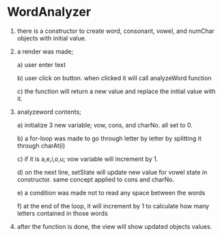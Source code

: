 # WordAnalyzer
1. there is a constructor to create word, consonant, vowel, and numChar objects with initial value.


2. a render was made;

	a) user enter text
	
  	b) user click on button. when clicked it will call analyzeWord function
	
  	c) the function will return a new value and replace the initial value with it.


3. analyzeword contents;

  	a) initialize 3 new variable; vow, cons, and charNo. all set to 0.
	
  	b) a for-loop was made to go through letter by letter by splitting it through charAt(i)
	
  	c) if it is a,e,i,o,u; vow variable will increment by 1. 
	
  	d) on the next line, setState will update new value for vowel state in constructor. same concept applied to cons and charNo.
	
  	e) a condition was made not to read any space between the words
	
  	f) at the end of the loop, it will increment by 1 to calculate how many letters contained in those words


4. after the function is done, the view will show updated objects values.
